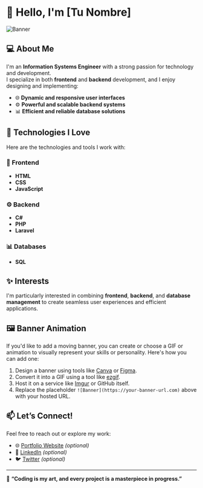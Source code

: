 # 👋 Hello, I'm [Tu Nombre]

![Banner](https://your-banner-url.com) <!-- Reemplaza con el enlace a tu banner animado o GIF -->

## 💻 About Me
I'm an **Information Systems Engineer** with a strong passion for technology and development.  
I specialize in both **frontend** and **backend** development, and I enjoy designing and implementing:  
- 🌐 **Dynamic and responsive user interfaces**  
- ⚙️ **Powerful and scalable backend systems**  
- 📊 **Efficient and reliable database solutions**

## 🚀 Technologies I Love
Here are the technologies and tools I work with:  

### 🌟 Frontend  
- **HTML**  
- **CSS**  
- **JavaScript**

### ⚙️ Backend  
- **C#**  
- **PHP**  
- **Laravel**

### 📊 Databases  
- **SQL**

## ✨ Interests
I'm particularly interested in combining **frontend**, **backend**, and **database management** to create seamless user experiences and efficient applications.

## 🖼️ Banner Animation
If you'd like to add a moving banner, you can create or choose a GIF or animation to visually represent your skills or personality. Here's how you can add one:  
1. Design a banner using tools like [Canva](https://www.canva.com/) or [Figma](https://www.figma.com/).  
2. Convert it into a GIF using a tool like [ezgif](https://ezgif.com/).  
3. Host it on a service like [Imgur](https://imgur.com/) or GitHub itself.  
4. Replace the placeholder `![Banner](https://your-banner-url.com)` above with your hosted URL.  

## 📫 Let’s Connect!
Feel free to reach out or explore my work:  
- 🌐 [Portfolio Website](https://yourwebsite.com) *(optional)*  
- 💼 [LinkedIn](https://linkedin.com/in/yourusername) *(optional)*  
- 🐦 [Twitter](https://twitter.com/yourusername) *(optional)*  

---

🌟 **“Coding is my art, and every project is a masterpiece in progress.”**
